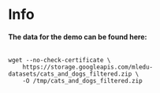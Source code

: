 # Info

#### The data for the demo can be found here:

<code>
wget --no-check-certificate \
    https://storage.googleapis.com/mledu-datasets/cats_and_dogs_filtered.zip \
    -O /tmp/cats_and_dogs_filtered.zip
</code>